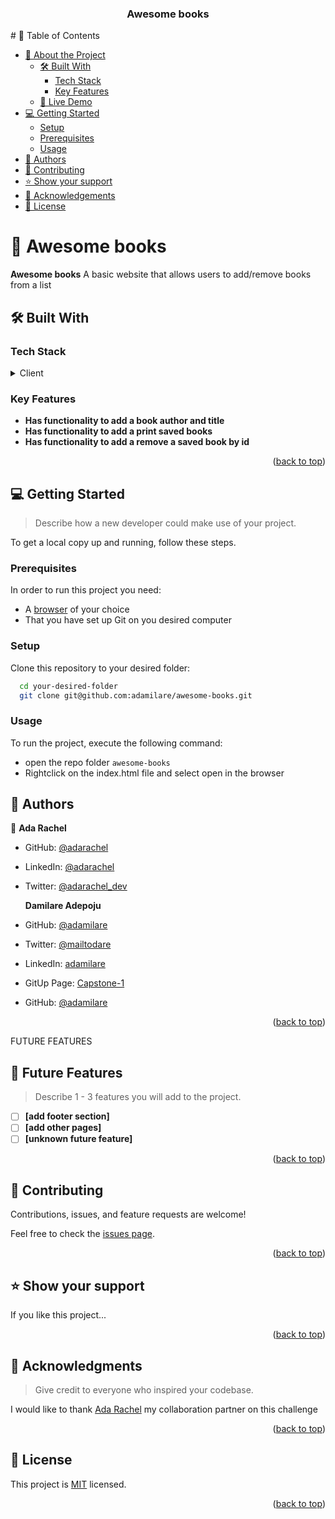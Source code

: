 <div align="center">
  <h3><b>Awesome books</b></h3>

</div>
# 📗 Table of Contents

- [📖 About the Project](#about-project)
  - [🛠 Built With](#built-with)
    - [Tech Stack](#tech-stack)
    - [Key Features](#key-features)
  - [🚀 Live Demo](#live-demo)
- [💻 Getting Started](#getting-started)
  - [Setup](#setup)
  - [Prerequisites](#prerequisites)
  - [Usage](#usage)
- [👥 Authors](#authors)
- [🤝 Contributing](#contributing)
- [⭐️ Show your support](#support)
- [🙏 Acknowledgements](#acknowledgements)
- [📝 License](#license)

# 📖 Awesome books <a name="about-project"></a>
**Awesome books** A basic website that allows users to add/remove books from a list

## 🛠 Built With <a name="built-with"></a>

### Tech Stack <a name="tech-stack"></a>

<details>
  <summary>Client</summary>
  <ul>
    <li>HTML</li>
    <li>Javascript</li>
    <li>CSS</li>
  </ul>
</details>

### Key Features <a name="key-features"></a>


- **Has functionality to add a book author and title**
- **Has functionality to add a print saved books**
- **Has functionality to add a remove a saved book by id**

<p align="right">(<a href="#readme-top">back to top</a>)</p>

## 💻 Getting Started <a name="getting-started"></a>

> Describe how a new developer could make use of your project.

To get a local copy up and running, follow these steps.

### Prerequisites


In order to run this project you need:

- A [browser](https://www.google.com/search?q=what+is+a+browser&oq=what+is+a+browser&aqs=chrome..69i57.2748j0j1&sourceid=chrome&ie=UTF-8) of your choice
- That you have set up Git on you desired computer

### Setup

Clone this repository to your desired folder:

```sh
  cd your-desired-folder
  git clone git@github.com:adamilare/awesome-books.git
```

### Usage

To run the project, execute the following command:

- open the repo folder `awesome-books`
- Rightclick on the index.html file and select open in the browser

## 👥 Authors <a name="authors"></a>

👤 **Ada Rachel**

- GitHub: [@adarachel](https://github.com/adarachel)
- LinkedIn: [@adarachel](https://www.linkedin.com/in/adarachel/)
- Twitter: [@adarachel_dev](https://twitter.com/adarachel_dev)

  **Damilare Adepoju**

- GitHub: [@adamilare](https://github.com/adamilare)
- Twitter: [@mailtodare](https://twitter.com/mailtodare)
- LinkedIn: [adamilare](https://linkedin.com/in/adamilare)
- GitUp Page: [Capstone-1](https://adamilare.github.io/Capstone-1/)

- GitHub: [@adamilare](https://github.com/adamilare)


<p align="right">(<a href="#readme-top">back to top</a>)</p>

 FUTURE FEATURES

## 🔭 Future Features <a name="future-features"></a>

> Describe 1 - 3 features you will add to the project.

- [ ] **[add footer section]**
- [ ] **[add other pages]**
- [ ] **[unknown future feature]**

<p align="right">(<a href="#readme-top">back to top</a>)</p>

## 🤝 Contributing <a name="contributing"></a>

Contributions, issues, and feature requests are welcome!

Feel free to check the [issues page](https://github.com/adamilare/awesome-books/issues).

<p align="right">(<a href="#readme-top">back to top</a>)</p>

## ⭐️ Show your support <a name="support"></a>


If you like this project...

<p align="right">(<a href="#readme-top">back to top</a>)</p>

## 🙏 Acknowledgments <a name="acknowledgements"></a>

> Give credit to everyone who inspired your codebase.

I would like to thank [Ada Rachel](https://github.com/adarachel) my collaboration partner on this challenge

<p align="right">(<a href="#readme-top">back to top</a>)</p>


## 📝 License <a name="license"></a>

This project is [MIT](./LICENSE) licensed.

<p align="right">(<a href="#readme-top">back to top</a>)</p>
